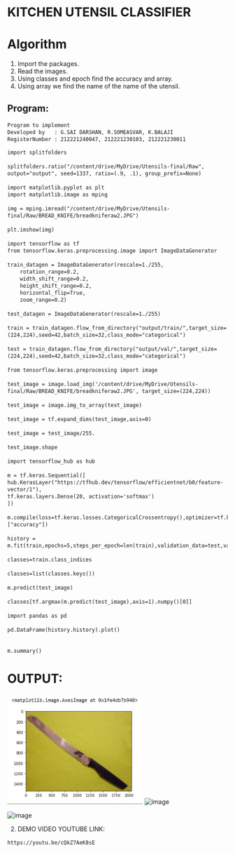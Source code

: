 # KITCHEN UTENSIL CLASSIFIER
# Algorithm
1. Import the packages.
2. Read the images.
3. Using classes and epoch find the accuracy and array.
4. Using array we find the name of the name of the utensil.

## Program:
```
Program to implement 
Developed by   : G.SAI DARSHAN, R.SOMEASVAR, K.BALAJI
RegisterNumber : 212221240047, 212221230103, 212221230011
```


```
import splitfolders

splitfolders.ratio("/content/drive/MyDrive/Utensils-final/Raw", output="output", seed=1337, ratio=(.9, .1), group_prefix=None)

import matplotlib.pyplot as plt
import matplotlib.image as mping

img = mping.imread("/content/drive/MyDrive/Utensils-final/Raw/BREAD_KNIFE/breadkniferaw2.JPG")

plt.imshow(img)

import tensorflow as tf
from tensorflow.keras.preprocessing.image import ImageDataGenerator

train_datagen = ImageDataGenerator(rescale=1./255,
    rotation_range=0.2,
    width_shift_range=0.2,
    height_shift_range=0.2,
    horizontal_flip=True,
    zoom_range=0.2)

test_datagen = ImageDataGenerator(rescale=1./255)

train = train_datagen.flow_from_directory("output/train/",target_size=(224,224),seed=42,batch_size=32,class_mode="categorical")

test = train_datagen.flow_from_directory("output/val/",target_size=(224,224),seed=42,batch_size=32,class_mode="categorical")

from tensorflow.keras.preprocessing import image

test_image = image.load_img('/content/drive/MyDrive/Utensils-final/Raw/BREAD_KNIFE/breadkniferaw2.JPG', target_size=(224,224))

test_image = image.img_to_array(test_image)

test_image = tf.expand_dims(test_image,axis=0)

test_image = test_image/255.

test_image.shape

import tensorflow_hub as hub

m = tf.keras.Sequential([
hub.KerasLayer("https://tfhub.dev/tensorflow/efficientnet/b0/feature-vector/1"),
tf.keras.layers.Dense(20, activation='softmax')
])

m.compile(loss=tf.keras.losses.CategoricalCrossentropy(),optimizer=tf.keras.optimizers.Adam(),metrics=["accuracy"])

history = m.fit(train,epochs=5,steps_per_epoch=len(train),validation_data=test,validation_steps=len(test))

classes=train.class_indices

classes=list(classes.keys())

m.predict(test_image)

classes[tf.argmax(m.predict(test_image),axis=1).numpy()[0]]

import pandas as pd

pd.DataFrame(history.history).plot()


m.summary()
```
# OUTPUT:
![OUTPUT](./1.jpg)
![image](https://github.com/SOMEASVAR/KITCHEN-UTENSILS-CLASSIFIER/assets/93434149/76457ff6-212d-4fe7-b3e6-89f1b0b17d28)

![image](https://github.com/SOMEASVAR/KITCHEN-UTENSILS-CLASSIFIER/assets/93434149/3a7e66b0-1ba1-4b1b-b181-9d63816e1e91)




2. DEMO VIDEO YOUTUBE LINK:
```
https://youtu.be/cQkZ7AeK8sE
```
